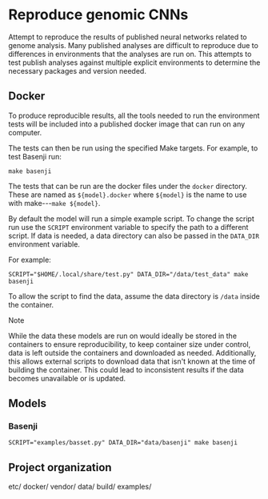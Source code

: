 # Reproduce genomic CNNs

Attempt to reproduce the results of published neural networks related to genome analysis.
Many published analyses are difficult to reproduce due to differences in environments that the analyses are run on.
This attempts to test publish analyses against multiple explicit environments to determine the necessary packages and version needed.

## Docker

To produce reproducible results, all the tools needed to run the environment tests will be included into a published docker image that can run on any computer.

The tests can then be run using the specified Make targets.
For example, to test Basenji run:

```shell
make basenji
```

The tests that can be run are the docker files under the `docker` directory.
These are named as `${model}.docker` where `${model}` is the name to use with make---`make ${model}`.

By default the model will run a simple example script.
To change the script run use the `SCRIPT` environment variable to specify the path to a different script.
If data is needed, a data directory can also be passed in the `DATA_DIR` environment variable.

For example:

```shell
SCRIPT="$HOME/.local/share/test.py" DATA_DIR="/data/test_data" make basenji
```

To allow the script to find the data, assume the data directory is `/data` inside the container.

> [!NOTE]
> While the data these models are run on would ideally be stored in the containers to ensure reproducibility, to keep container size under control, data is left outside the containers and downloaded as needed. Additionally, this allows external scripts to download data that isn't known at the time of building the container. This could lead to inconsistent results if the data becomes unavailable or is updated.

## Models

### Basenji

```shell
SCRIPT="examples/basset.py" DATA_DIR="data/basenji" make basenji
```

## Project organization

etc/ docker/ vendor/ data/ build/ examples/
